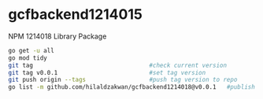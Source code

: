 # gcfbackend1214015

NPM 1214018 Library Package

```sh
go get -u all
go mod tidy
git tag                                 #check current version
git tag v0.0.1                          #set tag version
git push origin --tags                  #push tag version to repo
go list -m github.com/hilaldzakwan/gcfbackend1214018@v0.0.1   #publish to pkg dev, replace ORG/URL with your repo URL
```
